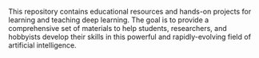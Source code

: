 This repository contains educational resources and hands-on projects for learning and teaching deep learning. The goal is to provide a comprehensive set of materials to help students, researchers, and hobbyists develop their skills in this powerful and rapidly-evolving field of artificial intelligence.
